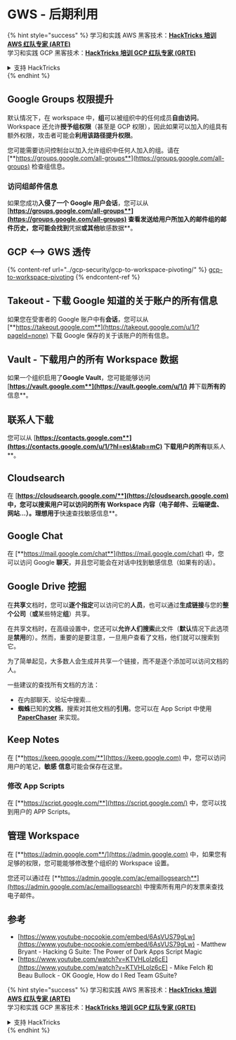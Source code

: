 # GWS - 后期利用

{% hint style="success" %}
学习和实践 AWS 黑客技术：<img src="../../.gitbook/assets/image (1).png" alt="" data-size="line">[**HackTricks 培训 AWS 红队专家 (ARTE)**](https://training.hacktricks.xyz/courses/arte)<img src="../../.gitbook/assets/image (1).png" alt="" data-size="line">\
学习和实践 GCP 黑客技术：<img src="../../.gitbook/assets/image (2).png" alt="" data-size="line">[**HackTricks 培训 GCP 红队专家 (GRTE)**<img src="../../.gitbook/assets/image (2).png" alt="" data-size="line">](https://training.hacktricks.xyz/courses/grte)

<details>

<summary>支持 HackTricks</summary>

* 查看 [**订阅计划**](https://github.com/sponsors/carlospolop)!
* **加入** 💬 [**Discord 群组**](https://discord.gg/hRep4RUj7f) 或 [**电报群组**](https://t.me/peass) 或 **在** **Twitter** 🐦 **上关注我们** [**@hacktricks\_live**](https://twitter.com/hacktricks\_live)**.**
* **通过向** [**HackTricks**](https://github.com/carlospolop/hacktricks) 和 [**HackTricks Cloud**](https://github.com/carlospolop/hacktricks-cloud) github 仓库提交 PR 分享黑客技巧。

</details>
{% endhint %}

## Google Groups 权限提升

默认情况下，在 workspace 中，**组**可以被组织中的任何成员**自由访问**。\
Workspace 还允许**授予组权限**（甚至是 GCP 权限），因此如果可以加入的组具有额外权限，攻击者可能会**利用该路径提升权限**。

您可能需要访问控制台以加入允许组织中任何人加入的组。请在 [**https://groups.google.com/all-groups**](https://groups.google.com/all-groups) 检查组信息。

### 访问组邮件信息

如果您成功**入侵了一个 Google 用户会话**，您可以从 [**https://groups.google.com/all-groups**](https://groups.google.com/all-groups) 查看发送给用户所加入的邮件组的邮件历史，您可能会找到**凭据**或其他**敏感数据**。

## GCP <--> GWS 透传

{% content-ref url="../gcp-security/gcp-to-workspace-pivoting/" %}
[gcp-to-workspace-pivoting](../gcp-security/gcp-to-workspace-pivoting/)
{% endcontent-ref %}

## Takeout - 下载 Google 知道的关于账户的所有信息

如果您在受害者的 Google 账户中有**会话**，您可以从 [**https://takeout.google.com**](https://takeout.google.com/u/1/?pageId=none) 下载 Google 保存的关于该账户的所有信息。

## Vault - 下载用户的所有 Workspace 数据

如果一个组织启用了**Google Vault**，您可能能够访问 [**https://vault.google.com**](https://vault.google.com/u/1/) 并**下载**所有的**信息**。

## 联系人下载

您可以从 [**https://contacts.google.com**](https://contacts.google.com/u/1/?hl=es\&tab=mC) 下载用户的所有**联系人**。

## Cloudsearch

在 [**https://cloudsearch.google.com/**](https://cloudsearch.google.com) 中，您可以搜索用户可以访问的所有 Workspace 内容（电子邮件、云端硬盘、网站...）。理想用于**快速查找敏感信息**。

## Google Chat

在 [**https://mail.google.com/chat**](https://mail.google.com/chat) 中，您可以访问 Google **聊天**，并且您可能会在对话中找到敏感信息（如果有的话）。

## Google Drive 挖掘

在**共享**文档时，您可以**逐个指定**可以访问它的**人员**，也可以通过**生成链接**与您的**整个公司**（**或**某些特定**组**）共享。

在共享文档时，在高级设置中，您还可以**允许人们搜索**此文件（**默认**情况下此选项是**禁用**的）。然而，重要的是要注意，一旦用户查看了文档，他们就可以搜索到它。

为了简单起见，大多数人会生成并共享一个链接，而不是逐个添加可以访问文档的人。

一些建议的查找所有文档的方法：

* 在内部聊天、论坛中搜索...
* **蜘蛛**已知的**文档**，搜索对其他文档的**引用**。您可以在 App Script 中使用[ **PaperChaser**](https://github.com/mandatoryprogrammer/PaperChaser) 来实现。

## **Keep Notes**

在 [**https://keep.google.com/**](https://keep.google.com) 中，您可以访问用户的笔记，**敏感** **信息**可能会保存在这里。

### 修改 App Scripts

在 [**https://script.google.com/**](https://script.google.com/) 中，您可以找到用户的 APP Scripts。

## **管理 Workspace**

在 [**https://admin.google.com**/](https://admin.google.com) 中，如果您有足够的权限，您可能能够修改整个组织的 Workspace 设置。

您还可以通过在 [**https://admin.google.com/ac/emaillogsearch**](https://admin.google.com/ac/emaillogsearch) 中搜索所有用户的发票来查找电子邮件。

## 参考

* [https://www.youtube-nocookie.com/embed/6AsVUS79gLw](https://www.youtube-nocookie.com/embed/6AsVUS79gLw) - Matthew Bryant - Hacking G Suite: The Power of Dark Apps Script Magic
* [https://www.youtube.com/watch?v=KTVHLolz6cE](https://www.youtube.com/watch?v=KTVHLolz6cE) - Mike Felch 和 Beau Bullock - OK Google, How do I Red Team GSuite?

{% hint style="success" %}
学习和实践 AWS 黑客技术：<img src="../../.gitbook/assets/image (1).png" alt="" data-size="line">[**HackTricks 培训 AWS 红队专家 (ARTE)**](https://training.hacktricks.xyz/courses/arte)<img src="../../.gitbook/assets/image (1).png" alt="" data-size="line">\
学习和实践 GCP 黑客技术：<img src="../../.gitbook/assets/image (2).png" alt="" data-size="line">[**HackTricks 培训 GCP 红队专家 (GRTE)**<img src="../../.gitbook/assets/image (2).png" alt="" data-size="line">](https://training.hacktricks.xyz/courses/grte)

<details>

<summary>支持 HackTricks</summary>

* 查看 [**订阅计划**](https://github.com/sponsors/carlospolop)!
* **加入** 💬 [**Discord 群组**](https://discord.gg/hRep4RUj7f) 或 [**电报群组**](https://t.me/peass) 或 **在** **Twitter** 🐦 **上关注我们** [**@hacktricks\_live**](https://twitter.com/hacktricks\_live)**.**
* **通过向** [**HackTricks**](https://github.com/carlospolop/hacktricks) 和 [**HackTricks Cloud**](https://github.com/carlospolop/hacktricks-cloud) github 仓库提交 PR 分享黑客技巧。

</details>
{% endhint %}
